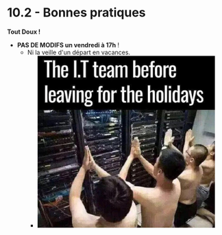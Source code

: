# 10.2 - Bonnes pratiques

**Tout Doux !**

+ **PAS DE MODIFS un vendredi à 17h** !
    - Ni la veille d'un départ en vacances.
      * <img src=img/holidays.jpg height=400px>